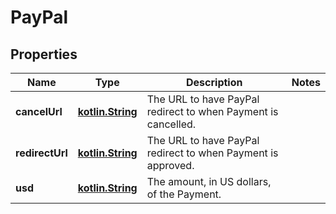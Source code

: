 
# PayPal

## Properties
Name | Type | Description | Notes
------------ | ------------- | ------------- | -------------
**cancelUrl** | [**kotlin.String**](.md) | The URL to have PayPal redirect to when Payment is cancelled. | 
**redirectUrl** | [**kotlin.String**](.md) | The URL to have PayPal redirect to when Payment is approved. | 
**usd** | [**kotlin.String**](.md) | The amount, in US dollars, of the Payment. | 




